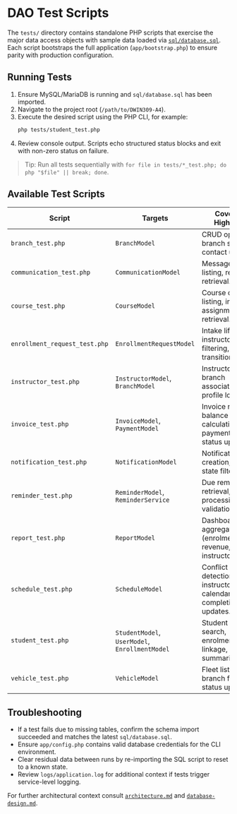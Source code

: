 # DAO Test Scripts

The `tests/` directory contains standalone PHP scripts that exercise the major data access objects with sample data loaded via [`sql/database.sql`](../sql/database.sql). Each script bootstraps the full application (`app/bootstrap.php`) to ensure parity with production configuration.

## Running Tests
1. Ensure MySQL/MariaDB is running and `sql/database.sql` has been imported.
2. Navigate to the project root (`/path/to/DWIN309-A4`).
3. Execute the desired script using the PHP CLI, for example:
   ```bash
   php tests/student_test.php
   ```
4. Review console output. Scripts echo structured status blocks and exit with non-zero status on failure.

> Tip: Run all tests sequentially with `for file in tests/*_test.php; do php "$file" || break; done`.

## Available Test Scripts
| Script | Targets | Coverage Highlights |
| --- | --- | --- |
| `branch_test.php` | `BranchModel` | CRUD operations, branch search, contact updates. |
| `communication_test.php` | `CommunicationModel` | Message history listing, recipient retrieval. |
| `course_test.php` | `CourseModel` | Course catalogue listing, instructor assignment retrieval. |
| `enrollment_request_test.php` | `EnrollmentRequestModel` | Intake lifecycle, instructor filtering, status transitions. |
| `instructor_test.php` | `InstructorModel`, `BranchModel` | Instructor listing, branch associations, profile lookups. |
| `invoice_test.php` | `InvoiceModel`, `PaymentModel` | Invoice retrieval, balance calculation, payment ledger, status updates. |
| `notification_test.php` | `NotificationModel` | Notification creation, read-state filtering. |
| `reminder_test.php` | `ReminderModel`, `ReminderService` | Due reminder retrieval, processing loop validation. |
| `report_test.php` | `ReportModel` | Dashboard aggregates (enrolments, revenue, instructor stats). |
| `schedule_test.php` | `ScheduleModel` | Conflict detection, instructor/student calendars, completion updates. |
| `student_test.php` | `StudentModel`, `UserModel`, `EnrollmentModel` | Student CRUD, search, enrolment linkage, progress summaries. |
| `vehicle_test.php` | `VehicleModel` | Fleet listing, branch filtering, status updates. |

## Troubleshooting
- If a test fails due to missing tables, confirm the schema import succeeded and matches the latest `sql/database.sql`.
- Ensure `app/config.php` contains valid database credentials for the CLI environment.
- Clear residual data between runs by re-importing the SQL script to reset to a known state.
- Review `logs/application.log` for additional context if tests trigger service-level logging.

For further architectural context consult [`architecture.md`](architecture.md) and [`database-design.md`](database-design.md).
